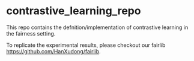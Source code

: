 # contrastive_learning_repo

This repo contains the defnition/implementation of contrastive learning in the fairness setting.

To replicate the experimental results, please checkout our fairlib https://github.com/HanXudong/fairlib.
